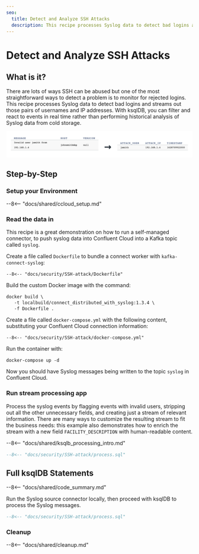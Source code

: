 ```yaml
---
seo:
  title: Detect and Analyze SSH Attacks
  description: This recipe processes Syslog data to detect bad logins and streams out those pairs of usernames and IP addresses.
---
```


# Detect and Analyze SSH Attacks

## What is it?

There are lots of ways SSH can be abused but one of the most straightforward ways to detect a problem is to monitor for rejected logins.
This recipe processes Syslog data to detect bad logins and streams out those pairs of usernames and IP addresses.
With ksqlDB, you can filter and react to events in real time rather than performing historical analysis of Syslog data from cold storage.

![SSH-attack](../../img/ssh-attack.png)

## Step-by-Step

### Setup your Environment

--8<-- "docs/shared/ccloud_setup.md"

### Read the data in

This recipe is a great demonstration on how to run a self-managed connector, to push syslog data into Confluent Cloud into a Kafka topic called `syslog`.

Create a file called `Dockerfile` to bundle a connect worker with `kafka-connect-syslog`:

```text
--8<-- "docs/security/SSH-attack/Dockerfile"
```

Build the custom Docker image with the command:

```
docker build \
   -t localbuild/connect_distributed_with_syslog:1.3.4 \
   -f Dockerfile .
```

Create a file called `docker-compose.yml` with the following content, substituting your Confluent Cloud connection information:

```text
--8<-- "docs/security/SSH-attack/docker-compose.yml"
```

Run the container with:

```
docker-compose up -d
```

Now you should have Syslog messages being written to the topic `syslog` in Confluent Cloud.

### Run stream processing app

Process the syslog events by flagging events with invalid users, stripping out all the other unnecessary fields, and creating just a stream of relevant information.
There are many ways to customize the resulting stream to fit the business needs: this example also demonstrates how to enrich the stream with a new field `FACILITY_DESCRIPTION` with human-readable content.

--8<-- "docs/shared/ksqlb_processing_intro.md"

```sql
--8<-- "docs/security/SSH-attack/process.sql"
```

## Full ksqlDB Statements

--8<-- "docs/shared/code_summary.md"

Run the Syslog source connector locally, then proceed with ksqlDB to process the Syslog messages.

```sql
--8<-- "docs/security/SSH-attack/process.sql"
```

### Cleanup

--8<-- "docs/shared/cleanup.md"
